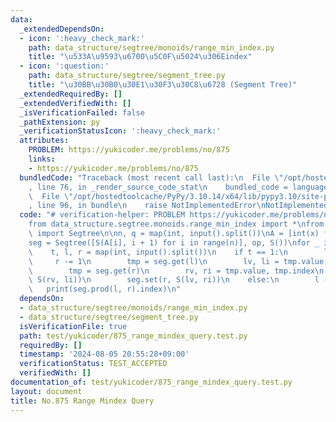 ```yaml
---
data:
  _extendedDependsOn:
  - icon: ':heavy_check_mark:'
    path: data_structure/segtree/monoids/range_min_index.py
    title: "\u533A\u9593\u6700\u5C0F\u5024\u306Eindex"
  - icon: ':question:'
    path: data_structure/segtree/segment_tree.py
    title: "\u30BB\u30B0\u30E1\u30F3\u30C8\u6728 (Segment Tree)"
  _extendedRequiredBy: []
  _extendedVerifiedWith: []
  _isVerificationFailed: false
  _pathExtension: py
  _verificationStatusIcon: ':heavy_check_mark:'
  attributes:
    PROBLEM: https://yukicoder.me/problems/no/875
    links:
    - https://yukicoder.me/problems/no/875
  bundledCode: "Traceback (most recent call last):\n  File \"/opt/hostedtoolcache/PyPy/3.10.14/x64/lib/pypy3.10/site-packages/onlinejudge_verify/documentation/build.py\"\
    , line 76, in _render_source_code_stat\n    bundled_code = language.bundle(\n\
    \  File \"/opt/hostedtoolcache/PyPy/3.10.14/x64/lib/pypy3.10/site-packages/onlinejudge_verify/languages/python.py\"\
    , line 96, in bundle\n    raise NotImplementedError\nNotImplementedError\n"
  code: "# verification-helper: PROBLEM https://yukicoder.me/problems/no/875\n\n\n\
    from data_structure.segtree.monoids.range_min_index import *\nfrom data_structure.segtree.segment_tree\
    \ import Segtree\n\nn, q = map(int, input().split())\nA = [int(x) for x in input().split()]\n\
    seg = Segtree([S(A[i], i + 1) for i in range(n)], op, S())\nfor _ in range(q):\n\
    \    t, l, r = map(int, input().split())\n    if t == 1:\n        l -= 1\n   \
    \     r -= 1\n        tmp = seg.get(l)\n        lv, li = tmp.value, tmp.index\n\
    \        tmp = seg.get(r)\n        rv, ri = tmp.value, tmp.index\n        seg.set(l,\
    \ S(rv, li))\n        seg.set(r, S(lv, ri))\n    else:\n        l -= 1\n     \
    \   print(seg.prod(l, r).index)\n"
  dependsOn:
  - data_structure/segtree/monoids/range_min_index.py
  - data_structure/segtree/segment_tree.py
  isVerificationFile: true
  path: test/yukicoder/875_range_mindex_query.test.py
  requiredBy: []
  timestamp: '2024-08-05 20:55:28+09:00'
  verificationStatus: TEST_ACCEPTED
  verifiedWith: []
documentation_of: test/yukicoder/875_range_mindex_query.test.py
layout: document
title: No.875 Range Mindex Query
---
```

